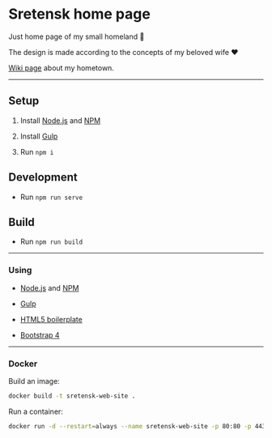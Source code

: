 # Sretensk home page

Just home page of my small homeland 🏡

The design is made according to the concepts of my beloved wife ♥️

[Wiki page](https://en.wikipedia.org/wiki/Sretensk) about my hometown.

---

## Setup

1. Install [Node.js](https://nodejs.org) and [NPM](https://docs.npmjs.com/getting-started/installing-node)

2. Install [Gulp](https://gulpjs.com)

3. Run `npm i`

## Development

* Run `npm run serve`

## Build

* Run `npm run build`

---

### Using

* [Node.js](https://nodejs.org) and [NPM](https://docs.npmjs.com/getting-started/installing-node)

* [Gulp](https://gulpjs.com)

* [HTML5 boilerplate](https://github.com/h5bp/html5-boilerplate)

* [Bootstrap 4](https://getbootstrap.com)

---

### Docker

Build an image:

```bash
docker build -t sretensk-web-site .
```

Run a container:

```bash
docker run -d --restart=always --name sretensk-web-site -p 80:80 -p 443:443 sretensk-web-site
```
